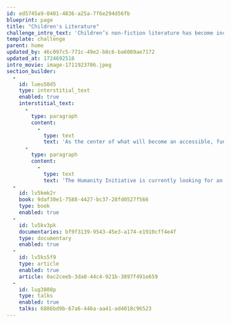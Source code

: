 ```yaml
---
id: ed5745a9-0401-4836-a25a-7f6e294d56fb
blueprint: page
title: "Children's Literature"
challenge_intro_text: 'Children’s non-fiction literature has become increasingly popular over the last ten years. New books cover the changes Earth is undergoing and the necessity of caring for it. Also included are human rights; wildlife; sports; cultural differences; and a variety of other humanitarian issues and concerns.'
template: challenge
parent: home
updated_by: 46c097c5-771c-49e2-b8c6-ba6009ae7172
updated_at: 1724692518
intro_movie: image-1711923706.jpeg
section_builder:
  -
    id: lueu50d5
    type: interstitial_text
    enabled: true
    interstitial_text:
      -
        type: paragraph
        content:
          -
            type: text
            text: 'As the center of what will become an accessible, fun, interactive and instructive oasis for children, here is our collection of the best of children’s non-fiction literature.  '
      -
        type: paragraph
        content:
          -
            type: text
            text: 'The Humanity Initiative is currently looking for an intern or two to help expand this collection across the continents. Please contact peace@ourhumanity.org if you are interested. '
  -
    id: lv5kmk2r
    book: 9daf30e1-7588-4427-bc37-28fd0527f566
    type: book
    enabled: true
  -
    id: lv5kv3pk
    documentaries: bf9f3139-9543-45e3-a174-e1910cff4e4f
    type: documentary
    enabled: true
  -
    id: lv5ks5f9
    type: article
    enabled: true
    article: 0ac2ceeb-3da0-44c4-921b-3897f491e659
  -
    id: lug3808p
    type: talks
    enabled: true
    talks: 6886bd9b-67a6-446a-aa41-ad4018c96523
---
```

